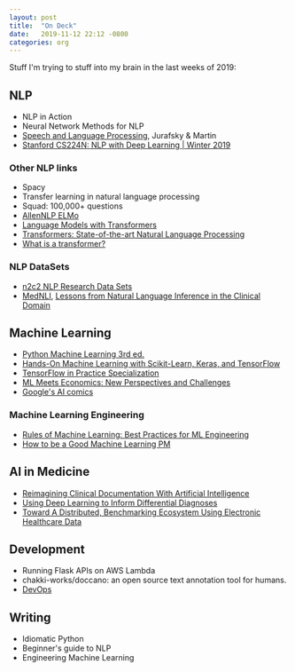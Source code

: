 ```yaml
---
layout: post
title:  "On Deck"
date:   2019-11-12 22:12 -0800
categories: org
---
```


Stuff I'm trying to stuff into my brain in the last weeks of 2019:


## NLP

 * NLP in Action
 * Neural Network Methods for NLP
 * [Speech and Language Processing](https://web.stanford.edu/~jurafsky/slp3/), Jurafsky & Martin
 * [Stanford CS224N: NLP with Deep Learning | Winter 2019](http://web.stanford.edu/class/cs224n/)

### Other NLP links

 * Spacy
 * Transfer learning in natural language processing
 * Squad: 100,000+ questions
 * [AllenNLP ELMo](https://allennlp.org/elmo)
 * [Language Models with Transformers](https://arxiv.org/abs/1904.09408)
 * [Transformers: State-of-the-art Natural Language Processing](https://arxiv.org/pdf/1910.03771.pdf)
 * [What is a transformer?](https://medium.com/inside-machine-learning/what-is-a-transformer-d07dd1fbec04)

### NLP DataSets

 * [n2c2 NLP Research Data Sets](https://portal.dbmi.hms.harvard.edu/projects/n2c2-nlp/)
 * [MedNLI](https://jgc128.github.io/mednli/), [Lessons from Natural Language Inference in the Clinical Domain](https://arxiv.org/abs/1808.06752)


## Machine Learning

 * [Python Machine Learning 3rd ed.](https://www.packtpub.com/data/python-machine-learning-third-edition)
 * [Hands-On Machine Learning with Scikit-Learn, Keras, and TensorFlow](https://github.com/ageron/handson-ml2)
 * [TensorFlow in Practice Specialization](https://www.coursera.org/specializations/tensorflow-in-practice)
 * [ML Meets Economics: New Perspectives and Challenges](https://databricks.com/session/keynote-from-michael-i-jordan)
 * [Google's AI comics](https://cloud.google.com/products/ai/ml-comic-1/)

### Machine Learning Engineering

 * [Rules of Machine Learning: Best Practices for ML Engineering](https://developers.google.com/machine-learning/guides/rules-of-ml)
 * [How to be a Good Machine Learning PM](https://www.youtube.com/watch?v=5z1Hz-rV4zY)


## AI in Medicine

 * [Reimagining Clinical Documentation With Artificial Intelligence](https://www.mayoclinicproceedings.org/article/S0025-6196(18)30142-3/pdf)
 * [Using Deep Learning to Inform Differential Diagnoses](https://ai.googleblog.com/2019/09/using-deep-learning-to-inform.html)
 * [Toward A Distributed, Benchmarking Ecosystem Using Electronic Healthcare Data](https://sagebionetworks.org/in-the-news/toward-a-distributed-benchmarking-ecosystem-using-electronic-healthcare-data/)


## Development

 * Running Flask APIs on AWS Lambda
 * chakki-works/doccano: an open source text annotation tool for humans.
 * [DevOps](https://cloud.google.com/blog/products/devops-sre/the-2019-accelerate-state-of-devops-elite-performance-productivity-and-scaling)


## Writing

 * Idiomatic Python
 * Beginner's guide to NLP
 * Engineering Machine Learning
